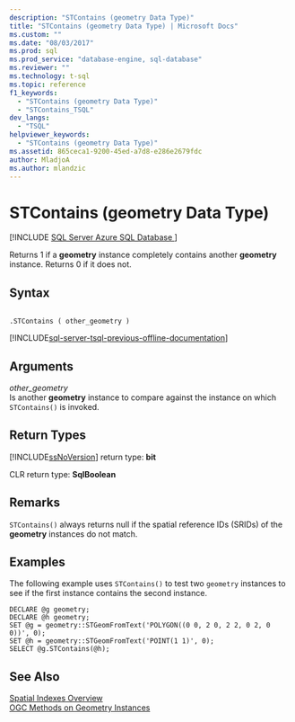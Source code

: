 ```yaml
---
description: "STContains (geometry Data Type)"
title: "STContains (geometry Data Type) | Microsoft Docs"
ms.custom: ""
ms.date: "08/03/2017"
ms.prod: sql
ms.prod_service: "database-engine, sql-database"
ms.reviewer: ""
ms.technology: t-sql
ms.topic: reference
f1_keywords: 
  - "STContains (geometry Data Type)"
  - "STContains_TSQL"
dev_langs: 
  - "TSQL"
helpviewer_keywords: 
  - "STContains (geometry Data Type)"
ms.assetid: 865ceca1-9200-45ed-a7d8-e286e2679fdc
author: MladjoA
ms.author: mlandzic 
---
```

# STContains (geometry Data Type)
[!INCLUDE [SQL Server Azure SQL Database ](../../includes/applies-to-version/sql-asdb.md)]

Returns 1 if a **geometry** instance completely contains another **geometry** instance. Returns 0 if it does not.
  
## Syntax  
  
```  
  
.STContains ( other_geometry )  
```  
  
[!INCLUDE[sql-server-tsql-previous-offline-documentation](../../includes/sql-server-tsql-previous-offline-documentation.md)]

## Arguments
 *other_geometry*  
 Is another **geometry** instance to compare against the instance on which `STContains()` is invoked.  
  
## Return Types  
 [!INCLUDE[ssNoVersion](../../includes/ssnoversion-md.md)] return type: **bit**  
  
 CLR return type: **SqlBoolean**  
  
## Remarks  
 `STContains()` always returns null if the spatial reference IDs (SRIDs) of the **geometry** instances do not match.  
  
## Examples  
 The following example uses `STContains()` to test two `geometry` instances to see if the first instance contains the second instance.  
  
```  
DECLARE @g geometry;  
DECLARE @h geometry;  
SET @g = geometry::STGeomFromText('POLYGON((0 0, 2 0, 2 2, 0 2, 0 0))', 0);  
SET @h = geometry::STGeomFromText('POINT(1 1)', 0);  
SELECT @g.STContains(@h);  
```  
  
## See Also  
 [Spatial Indexes Overview](../../relational-databases/spatial/spatial-indexes-overview.md)   
 [OGC Methods on Geometry Instances](../../t-sql/spatial-geometry/ogc-methods-on-geometry-instances.md)  
  
  

